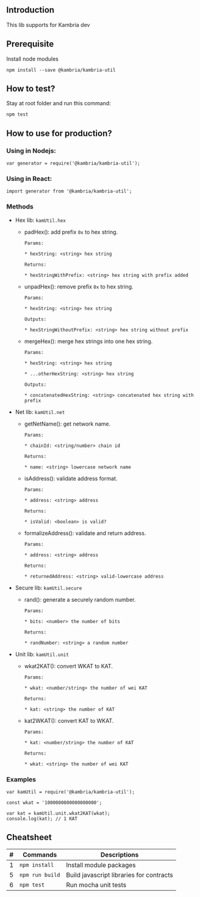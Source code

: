 ## Introduction

This lib supports for Kambria dev

## Prerequisite

Install node modules

```
npm install --save @kambria/kambria-util
```

## How to test?

Stay at root folder and run this command:

```
npm test
```

## How to use for production?

### Using in Nodejs:

```
var generator = require('@kambria/kambria-util');
```


### Using in React:

```
import generator from '@kambria/kambria-util';
```

### Methods

* Hex lib: `kamUtil.hex`

  * padHex(): add prefix `0x` to hex string.

    ```
    Params:

    * hexString: <string> hex string

    Returns:

    * hexStringWithPrefix: <string> hex string with prefix added
    ```

  * unpadHex(): remove prefix `0x` to hex string.

    ```
    Params:

    * hexString: <string> hex string

    Outputs:

    * hexStringWithoutPrefix: <string> hex string without prefix
    ```

  * mergeHex(): merge hex strings into one hex string.

    ```
    Params:

    * hexString: <string> hex string

    * ...otherHexString: <string> hex string

    Outputs:

    * concatenatedHexString: <string> concatenated hex string with prefix
    ```

* Net lib: `kamUtil.net`

  * getNetName(): get network name.

    ```
    Params:

    * chainId: <string/number> chain id

    Returns:

    * name: <string> lowercase network name
    ```

  * isAddress(): validate address format.

    ```
    Params:

    * address: <string> address

    Returns:

    * isValid: <boolean> is valid?
    ```

  * formalizeAddress(): validate and return address.

    ```
    Params:

    * address: <string> address

    Returns:

    * returnedAddress: <string> valid-lowercase address
    ```

* Secure lib: `kamUtil.secure`

  * rand(): generate a securely random number.

    ```
    Params:

    * bits: <number> the number of bits

    Returns:

    * randNumber: <string> a random number
    ```

* Unit lib: `kamUtil.unit`

  * wkat2KAT(): convert WKAT to KAT.

    ```
    Params:

    * wkat: <number/string> the number of wei KAT

    Returns:

    * kat: <string> the number of KAT
    ```

  * kat2WKAT(): convert KAT to WKAT.

    ```
    Params:

    * kat: <number/string> the number of KAT

    Returns:

    * wkat: <string> the number of wei KAT
    ```

### Examples

```
var kamUtil = require('@kambria/kambria-util');

const wkat = '1000000000000000000';

var kat = kamUtil.unit.wkat2KAT(wkat);
console.log(kat); // 1 KAT

```

## Cheatsheet

| # | Commands | Descriptions |
| :-: | - | - |
| 1 | `npm install` | Install module packages |
| 5 | `npm run build` | Build javascript libraries for contracts |
| 6 | `npm test` | Run mocha unit tests |